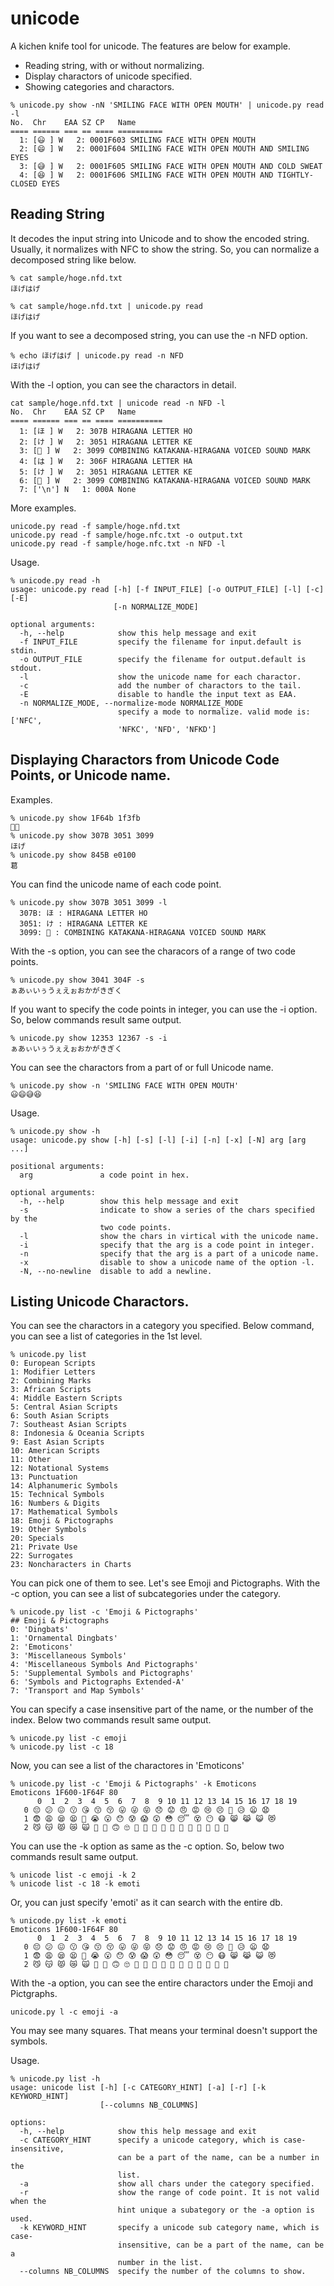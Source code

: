unicode
=======

A kichen knife tool for unicode.  The features are below for example.

- Reading string, with or without normalizing.
- Display charactors of unicode specified.
- Showing categories and charactors.

```
% unicode.py show -nN 'SMILING FACE WITH OPEN MOUTH' | unicode.py read -l
No.  Chr    EAA SZ CP   Name
==== ====== === == ==== ==========
  1: [😃 ] W   2: 0001F603 SMILING FACE WITH OPEN MOUTH
  2: [😄 ] W   2: 0001F604 SMILING FACE WITH OPEN MOUTH AND SMILING EYES
  3: [😅 ] W   2: 0001F605 SMILING FACE WITH OPEN MOUTH AND COLD SWEAT
  4: [😆 ] W   2: 0001F606 SMILING FACE WITH OPEN MOUTH AND TIGHTLY-CLOSED EYES
```

## Reading String

It decodes the input string into Unicode and to show the encoded string.
Usually, it normalizes with NFC to show the string.
So, you can normalize a decomposed string like below.

```
% cat sample/hoge.nfd.txt
ほげはげ

% cat sample/hoge.nfd.txt | unicode.py read
ほげはげ
```

If you want to see a decomposed string, you can use the -n NFD option.

```
% echo ほげはげ | unicode.py read -n NFD
ほげはげ
```

With the -l option, you can see the charactors in detail.

```
cat sample/hoge.nfd.txt | unicode read -n NFD -l
No.  Chr    EAA SZ CP   Name
==== ====== === == ==== ==========
  1: [ほ ] W   2: 307B HIRAGANA LETTER HO
  2: [け ] W   2: 3051 HIRAGANA LETTER KE
  3: [゙ ] W   2: 3099 COMBINING KATAKANA-HIRAGANA VOICED SOUND MARK
  4: [は ] W   2: 306F HIRAGANA LETTER HA
  5: [け ] W   2: 3051 HIRAGANA LETTER KE
  6: [゙ ] W   2: 3099 COMBINING KATAKANA-HIRAGANA VOICED SOUND MARK
  7: ['\n'] N   1: 000A None
```

More examples.

```
unicode.py read -f sample/hoge.nfd.txt
unicode.py read -f sample/hoge.nfc.txt -o output.txt
unicode.py read -f sample/hoge.nfc.txt -n NFD -l
```

Usage.

```
% unicode.py read -h
usage: unicode.py read [-h] [-f INPUT_FILE] [-o OUTPUT_FILE] [-l] [-c] [-E]
                       [-n NORMALIZE_MODE]

optional arguments:
  -h, --help            show this help message and exit
  -f INPUT_FILE         specify the filename for input.default is stdin.
  -o OUTPUT_FILE        specify the filename for output.default is stdout.
  -l                    show the unicode name for each charactor.
  -c                    add the number of charactors to the tail.
  -E                    disable to handle the input text as EAA.
  -n NORMALIZE_MODE, --normalize-mode NORMALIZE_MODE
                        specify a mode to normalize. valid mode is: ['NFC',
                        'NFKC', 'NFD', 'NFKD']
```

## Displaying Charactors from Unicode Code Points, or Unicode name.

Examples.

```
% unicode.py show 1F64b 1f3fb
🙋🏻
% unicode.py show 307B 3051 3099
ほげ
% unicode.py show 845B e0100
葛󠄀
```

You can find the unicode name of each code point.

```
% unicode.py show 307B 3051 3099 -l
  307B: ほ : HIRAGANA LETTER HO
  3051: け : HIRAGANA LETTER KE
  3099: ゙ : COMBINING KATAKANA-HIRAGANA VOICED SOUND MARK
```

With the -s option,
you can see the characors of a range of two code points.

```
% unicode.py show 3041 304F -s
ぁあぃいぅうぇえぉおかがきぎく
```

If you want to specify the code points in integer,
you can use the -i option.
So, below commands result same output.

```
% unicode.py show 12353 12367 -s -i 
ぁあぃいぅうぇえぉおかがきぎく
```

You can see the charactors from a part of or full Unicode name.

```
% unicode.py show -n 'SMILING FACE WITH OPEN MOUTH'  
😃😄😅😆
```

Usage.

```
% unicode.py show -h
usage: unicode.py show [-h] [-s] [-l] [-i] [-n] [-x] [-N] arg [arg ...]

positional arguments:
  arg               a code point in hex.

optional arguments:
  -h, --help        show this help message and exit
  -s                indicate to show a series of the chars specified by the
                    two code points.
  -l                show the chars in virtical with the unicode name.
  -i                specify that the arg is a code point in integer.
  -n                specify that the arg is a part of a unicode name.
  -x                disable to show a unicode name of the option -l.
  -N, --no-newline  disable to add a newline.
```

## Listing Unicode Charactors.

You can see the charactors in a category you specified.
Below command, you can see a list of categories in the 1st level.

```
% unicode.py list
0: European Scripts
1: Modifier Letters
2: Combining Marks
3: African Scripts
4: Middle Eastern Scripts
5: Central Asian Scripts
6: South Asian Scripts
7: Southeast Asian Scripts
8: Indonesia & Oceania Scripts
9: East Asian Scripts
10: American Scripts
11: Other
12: Notational Systems
13: Punctuation
14: Alphanumeric Symbols
15: Technical Symbols
16: Numbers & Digits
17: Mathematical Symbols
18: Emoji & Pictographs
19: Other Symbols
20: Specials
21: Private Use
22: Surrogates
23: Noncharacters in Charts
```

You can pick one of them to see.  Let's see Emoji and Pictographs.
With the -c option, you can see a list of subcategories under the category.

```
% unicode.py list -c 'Emoji & Pictographs'
## Emoji & Pictographs
0: 'Dingbats'
1: 'Ornamental Dingbats'
2: 'Emoticons'
3: 'Miscellaneous Symbols'
4: 'Miscellaneous Symbols And Pictographs'
5: 'Supplemental Symbols and Pictographs'
6: 'Symbols and Pictographs Extended-A'
7: 'Transport and Map Symbols'
```

You can specify a case insensitive part of the name, or the number of the index.
Below two commands result same output.

```
% unicode.py list -c emoji
% unicode.py list -c 18
```

Now, you can see a list of the charactores in 'Emoticons'

```
% unicode.py list -c 'Emoji & Pictographs' -k Emoticons
Emoticons 1F600-1F64F 80
      0  1  2  3  4  5  6  7  8  9 10 11 12 13 14 15 16 17 18 19
   0 😔 😕 😖 😗 😘 😙 😚 😛 😜 😝 😞 😟 😠 😡 😢 😣 😤 😥 😦 😧
   1 😨 😩 😪 😫 😬 😭 😮 😯 😰 😱 😲 😳 😴 😵 😶 😷 😸 😹 😺 😻
   2 😼 😽 😾 😿 🙀 🙁 🙂 🙃 🙄 🙅 🙆 🙇 🙈 🙉 🙊 🙋 🙌 🙍 🙎 🙏
```

You can use the -k option as same as the -c option.
So, below two commands result same output.

```
% unicode list -c emoji -k 2
% unicode list -c 18 -k emoti
```

Or, you can just specify 'emoti' as it can search with the entire db.

```
% unicode.py list -k emoti
Emoticons 1F600-1F64F 80
      0  1  2  3  4  5  6  7  8  9 10 11 12 13 14 15 16 17 18 19
   0 😔 😕 😖 😗 😘 😙 😚 😛 😜 😝 😞 😟 😠 😡 😢 😣 😤 😥 😦 😧
   1 😨 😩 😪 😫 😬 😭 😮 😯 😰 😱 😲 😳 😴 😵 😶 😷 😸 😹 😺 😻
   2 😼 😽 😾 😿 🙀 🙁 🙂 🙃 🙄 🙅 🙆 🙇 🙈 🙉 🙊 🙋 🙌 🙍 🙎 🙏
```

With the -a option, you can see the entire charactors under the Emoji and Pictgraphs.

```
unicode.py l -c emoji -a
```

You may see many squares.  That means your terminal doesn't support the symbols.

Usage.

```
% unicode.py list -h
usage: unicode list [-h] [-c CATEGORY_HINT] [-a] [-r] [-k KEYWORD_HINT]
                    [--columns NB_COLUMNS]

options:
  -h, --help            show this help message and exit
  -c CATEGORY_HINT      specify a unicode category, which is case-insensitive,
                        can be a part of the name, can be a number in the
                        list.
  -a                    show all chars under the category specified.
  -r                    show the range of code point. It is not valid when the
                        hint unique a subategory or the -a option is used.
  -k KEYWORD_HINT       specify a unicode sub category name, which is case-
                        insensitive, can be a part of the name, can be a
                        number in the list.
  --columns NB_COLUMNS  specify the number of the columns to show.
```

